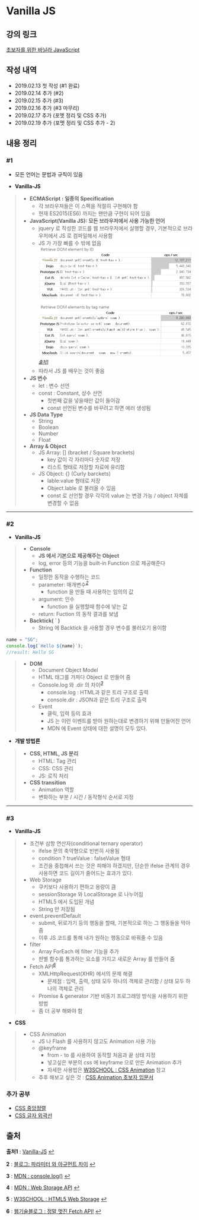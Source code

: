 # Vanilla JS

## 강의 링크

[초보자를 위한 바닐라 JavaScript](https://academy.nomadcoders.co/p/javascript-basics-for-absolute-beginners-kr)

## 작성 내역

- 2019.02.13 첫 작성 (#1 완료)
- 2019.02.14 추가 (#2)
- 2019.02.15 추가 (#3)
- 2019.02.16 추가 (#3 마무리)
- 2019.02.17 추가 (포멧 정리 및 CSS 추가)
- 2019.02.19 추가 (포멧 정리 및 CSS 추가 - 2)

## 내용 정리

### #1

- 모든 언어는 문법과 규칙이 있음

- **Vanilla-JS**

> - **ECMAScript : 일종의 Specification**
>   - 각 브라우져들은 이 스펙을 적절히 구현해야 함
>   - 현재 ES2015(ES6) 까지는 왠만큼 구현이 되어 있음
> - **JavaScript(Vanilla JS): 모든 브라우저에서 사용 가능한 언어**
>   - jquery 로 작성한 코드를 웹 브라우저에서 실행할 경우, 기본적으로 브라우저에서 JS 로 컴파일해서 사용함
>   - JS 가 가장 빠를 수 밖에 없음
>   ![JS Compare](../Images/vanillajs_compare.jpg)
>   <sup id="sup1">[*출처1*](#footnote1)</sup>
>   - 따라서 JS 를 배우는 것이 좋음
> - **JS 변수**
>   - let : 변수 선언
>   - const : Constant, 상수 선언
>     - 첫번째 값을 넣을때만 값이 들어감
>     - const 선언된 변수를 바꾸려고 하면 에러 생성됨
> - **JS Data Type**
>   - String
>   - Boolean
>   - Number
>   - Float
> - **Array & Object**
>   - JS Array: [] (bracket / Square brackets)
>     - key 값이 각 자리마다 숫자로 저장
>     - 리스트 형태로 저장할 자료에 유리함
>   - JS Object: {} (Curly barckets)
>     - lable:value 형태로 저장
>     - Object.lable 로 불러올 수 있음
>     - const 로 선언할 경우 각각의 value 는 변경 가능 / object 자체를 변경할 수 없음

---

### #2

- **Vanilla-JS**

> - **Console**
>   - **JS 에서 기본으로 제공해주는 Object**
>   - log, error 등의 기능을 built-in Function 으로 제공해준다
> - **Function**
>   - 일정한 동작을 수행하는 코드
>   - parameter: 매개변수<sup id="sup2">[*2*](#footnote2)</sup>
>     - function 을 만들 때 사용하는 임의의 값
>   - argument: 인수
>     - function 을 실행할때 함수에 넣는 값
>   - return: Fuction 의 동작 결과를 보냄
> - **Backtick( ` )**
>   - String 에 Backtick 을 사용할 경우 변수를 불러오기 용이함

   ```js
   name = "SG";
   console.log(`Hello ${name}`);
   //result: Hello SG
   ```

> - **DOM**
>   - Document Object Model
>   - HTML 태그를 가져다 Object 로 만들어 줌
>   - Console.log 와 .dir 의 차이<sup id="sup3">[*3*](#footnote3)</sup>
>     - console.log : HTML과 같은 트리 구조로 출력
>     - console.dir : JSON과 같은 트리 구조로 출력
>   - Event
>     - 클릭, 입력 등의 효과
>     - JS 는 이런 이벤트를 받아 원하는대로 변경하기 위해 만들어진 언어
>     - MDN 에 Event 상태에 대한 설명이 모두 있다.

- **개발 방법론**
  
> - **CSS, HTML, JS 분리**
>   - HTML: Tag 관리
>   - CSS: CSS 관리
>   - JS: 로직 처리
> - **CSS transition**
>   - Animation 역할
>   - 변화하는 부분 / 시간 / 동작형식 순서로 지정

---

### #3

- **Vanilla-JS**

> - 조건부 삼항 연산자(conditional ternary operator)
>   - ifelse 문의 축약형으로 빈번히 사용됨
>   - condition ? trueValue : falseValue 형태
>   - 조건을 중첩해서 쓰는 것은 피해야 하겠지만, 단순한 ifelse 관계의 경우 사용하면 코드 길이가 줄어드는 효과가 있다.
> - Web Storage
>   - 쿠키보다 사용하기 편하고 용량이 큼
>   - sessionStorage 와 LocalStorage 로 나누어짐
>   - HTML5 에서 도입된 개념
>   - String 만 저장됨
> - event.preventDefault
>   - submit, 뒤로가기 등의 행동을 할때, 기본적으로 하는 그 행동들을 막아줌
>   - 이후 JS 코드를 통해 내가 원하는 행동으로 바꿔줄 수 있음
> - filter
>   - Array ForEach 에 filter 기능을 추가
>   - 판별 함수를 통과하는 요소를 가지고 새로운 Array 를 만들어 줌
> - Fetch API<sup id="sup6">[*6*](#footnote6)</sup>
>   - XMLHttpRequest(XHR) 에서의 문제 해결
>     - 문제점 : 입력, 출력, 상태 모두 하나의 객체로 관리함 / 상태 모두 하나의 객체로 관리
>   - Promise & generator 기반 비동기 프로그래밍 방식을 사용하기 위한 방법
>   - 좀 더 공부 해봐야 함

- **CSS**

> - CSS Animation
>   - JS 나 Flash 를 사용하지 않고도 Animation 사용 가능
>   - @keyframe
>     - from - to 를 사용하여 동작할 처음과 끝 상태 지정
>     - 넣고싶은 부분의 css 에 keyframe 으로 만든 Animation 추가
>     - 자세한 사용법은 [W3SCHOOL : CSS Animation](https://www.w3schools.com/css/css3_animations.asp) 참고
>   - 추후 해보고 싶은 것 : [CSS Animation 초보자 입문서](https://webdesign.tutsplus.com/ko/tutorials/a-beginners-introduction-to-css-animation--cms-21068)

### 추가 공부

- [CSS 중앙정렬](https://mrjjang.tistory.com/136)
- [CSS 글자 외곽선](https://zetawiki.com/wiki/CSS_%EA%B8%80%EC%9E%90_%EC%99%B8%EA%B3%BD%EC%84%A0)

## 출처

<b id="footnote1">출처1</b> : [Vanilla-JS](http://vanilla-js.com/) [↩](#sup1)

<b id="footnote2">2</b> : [블로그: 파라미터 와 아규먼트 차이](https://enarastudent.tistory.com/entry/%ED%95%A8%EC%88%98%EC%9D%98-%EC%95%84%EA%B7%9C%EB%A8%BC%ED%8A%B8%EC%99%80-%ED%8C%8C%EB%9D%BC%EB%AF%B8%ED%84%B0%EC%9D%98-%EC%B0%A8%EC%9D%B4) [↩](#sup2)

<b id="footnote3">3</b> : [MDN : console.log()](https://developer.mozilla.org/ko/docs/Web/API/Console/log#console.dir()_%EA%B3%BC%EC%9D%98_%EC%B0%A8%EC%9D%B4) [↩](#sup3)

<b id="footnote4">4</b> : [MDN : Web Storage API](https://developer.mozilla.org/ko/docs/Web/API/Web_Storage_API) [↩](#sup4)

<b id="footnote5">5</b> : [W3SCHOOL : HTML5 Web Storage](https://www.w3schools.com/html/html5_webstorage.asp) [↩](#sup5)

<b id="footnote6">6</b> : [웹기술블로그 : 정말 멋진 Fetch API!](http://hacks.mozilla.or.kr/2015/05/this-api-is-so-fetching/) [↩](#sup6)